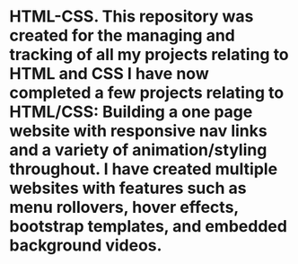 # HTML-CSS. This repository was created for the managing and tracking of all my projects relating to HTML and CSS I have now completed a few projects relating to HTML/CSS: Building a one page website with responsive nav links and a variety of animation/styling throughout. I have created multiple websites with features such as menu rollovers, hover effects, bootstrap templates, and embedded background videos. 
